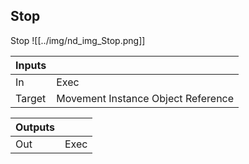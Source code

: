 ## Stop
Stop
![[../img/nd_img_Stop.png]]

|Inputs||
|--|--|
| In | Exec |
| Target | Movement Instance Object Reference |

|Outputs||
|--|--|
| Out | Exec |
